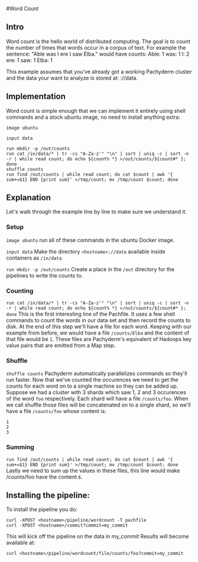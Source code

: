 #Word Count

## Intro
Word count is the hello world of distributed computing.
The goal is to count the number of times that words occur in a corpus of text.
For example the sentence: "Able was I ere I saw Elba." would have counts:
Able: 1
was: 1
I: 2
ere: 1
saw: 1
Elba: 1

This example assumes that you've already got a working Pachyderm cluster and
the data your want to analyze is stored at: <hostname>://data.

## Implementation

Word count is simple enough that we can implement it entirely using shell
commands and a stock ubuntu image, no need to install anything extra:

```shell
image ubuntu

input data

run mkdir -p /out/counts
run cat /in/data/* | tr -cs "A-Za-z'" "\n" | sort | uniq -c | sort -n -r | while read count; do echo ${count% *} >/out/counts/${count#* }; done
shuffle counts
run find /out/counts | while read count; do cat $count | awk '{ sum+=$1} END {print sum}' >/tmp/count; mv /tmp/count $count; done
```

## Explanation
Let's walk through the example line by line to make sure we understand it.

### Setup
`image ubuntu` run all of these commands in the ubuntu Docker image.

`input data` Make the directory `<hostname>://data` available inside containers as `/in/data`

`run mkdir -p /out/counts` Create a place in the `/out` directory for the pipelines to write the counts to.

### Counting
`run cat /in/data/* | tr -cs "A-Za-z'" "\n" | sort | uniq -c | sort -n -r | while read count; do echo ${count% *} >/out/counts/${count#* }; done`
This is the first interesting line of the Pachfile. It uses a few shell
commands to count the words in our data set and then record the counts to disk.
At the end of this step we'll have a file for each word. Keeping with our
example from before, we would have a file `/counts/Elba` and the content of
that file would be `1`.
These files are Pachyderm's equivalent of Hadoops key value pairs that are
emitted from a Map step.

### Shuffle
`shuffle counts`
Pachyderm automatically parallelizes commands so they'll run faster. Now that
we've counted the occurences we need to get the counts for each word on to a
single machine so they can be added up. Suppose we had a cluster with 3 shards
which saw 1, 2 and 3 occurences of the word `foo` respectively. Each shard will
have a file `/counts/foo`. When we call shuffle those files will be
concatenated on to a single shard, so we'll have a file `/counts/foo` whose content is:

```
1
2
3
```

### Summing
`run find /out/counts | while read count; do cat $count | awk '{ sum+=$1} END {print sum}' >/tmp/count; mv /tmp/count $count; done`
Lastly we need to sum up the values in these files, this line would make /counts/foo have the content `6`.

## Installing the pipeline:
To install the pipeline you do:
```shell
curl -XPOST <hostname>/pipeline/wordcount -T pachfile
curl -XPOST <hostname>/commit?commit=my_commit
```
This will kick off the pipeline on the data in my_commit
Results will become available at:
```
curl <hostname>/pipeline/wordcount/file/counts/foo?commit=my_commit
```

